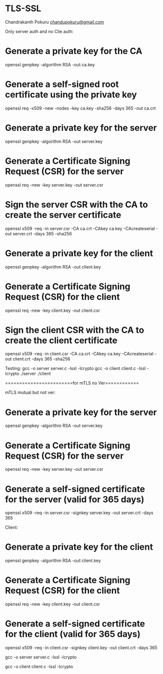 # TLS-SSL
Chandrakanth Pokuru
chandupokuru@gmail.com

Only server auth and no Clie auth:
# Generate a private key for the CA
openssl genpkey -algorithm RSA -out ca.key

# Generate a self-signed root certificate using the private key
openssl req -x509 -new -nodes -key ca.key -sha256 -days 365 -out ca.crt



# Generate a private key for the server
openssl genpkey -algorithm RSA -out server.key

# Generate a Certificate Signing Request (CSR) for the server
openssl req -new -key server.key -out server.csr

# Sign the server CSR with the CA to create the server certificate
openssl x509 -req -in server.csr -CA ca.crt -CAkey ca.key -CAcreateserial -out server.crt -days 365 -sha256

# Generate a private key for the client
openssl genpkey -algorithm RSA -out client.key

# Generate a Certificate Signing Request (CSR) for the client
openssl req -new -key client.key -out client.csr

# Sign the client CSR with the CA to create the client certificate
openssl x509 -req -in client.csr -CA ca.crt -CAkey ca.key -CAcreateserial -out client.crt -days 365 -sha256

Testing:
gcc -o server server.c -lssl -lcrypto
gcc -o client client.c -lssl -lcrypto
./server
./client

========================for mTLS no  Ver============

mTLS mutual but not ver:
# Generate a private key for the server
openssl genpkey -algorithm RSA -out server.key

# Generate a Certificate Signing Request (CSR) for the server
openssl req -new -key server.key -out server.csr

# Generate a self-signed certificate for the server (valid for 365 days)
openssl x509 -req -in server.csr -signkey server.key -out server.crt -days 365


Client:
# Generate a private key for the client
openssl genpkey -algorithm RSA -out client.key

# Generate a Certificate Signing Request (CSR) for the client
openssl req -new -key client.key -out client.csr

# Generate a self-signed certificate for the client (valid for 365 days)
openssl x509 -req -in client.csr -signkey client.key -out client.crt -days 365


gcc -o server server.c -lssl -lcrypto

gcc -o client client.c -lssl -lcrypto

